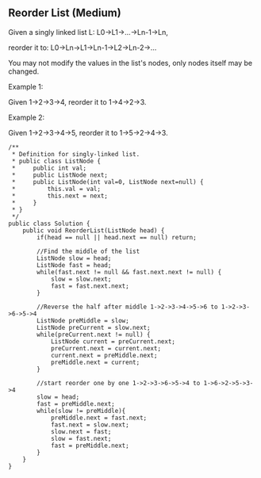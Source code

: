 ## Reorder List (Medium)

Given a singly linked list L: L0→L1→…→Ln-1→Ln,

reorder it to: L0→Ln→L1→Ln-1→L2→Ln-2→…

You may not modify the values in the list's nodes, only nodes itself may be changed.

Example 1:

Given 1->2->3->4, reorder it to 1->4->2->3.

Example 2:

Given 1->2->3->4->5, reorder it to 1->5->2->4->3.

```
/**
 * Definition for singly-linked list.
 * public class ListNode {
 *     public int val;
 *     public ListNode next;
 *     public ListNode(int val=0, ListNode next=null) {
 *         this.val = val;
 *         this.next = next;
 *     }
 * }
 */
public class Solution {
    public void ReorderList(ListNode head) {
        if(head == null || head.next == null) return;
        
        //Find the middle of the list
        ListNode slow = head;
        ListNode fast = head;
        while(fast.next != null && fast.next.next != null) {
            slow = slow.next;
            fast = fast.next.next;
        }
       
        //Reverse the half after middle 1->2->3->4->5->6 to 1->2->3->6->5->4
        ListNode preMiddle = slow;
        ListNode preCurrent = slow.next;
        while(preCurrent.next != null) {
            ListNode current = preCurrent.next;
            preCurrent.next = current.next;
            current.next = preMiddle.next;
            preMiddle.next = current;
        }
        
        //start reorder one by one 1->2->3->6->5->4 to 1->6->2->5->3->4
        slow = head;
        fast = preMiddle.next;
        while(slow != preMiddle){
            preMiddle.next = fast.next;
            fast.next = slow.next;
            slow.next = fast;
            slow = fast.next;
            fast = preMiddle.next;
        }
    }
}
```
